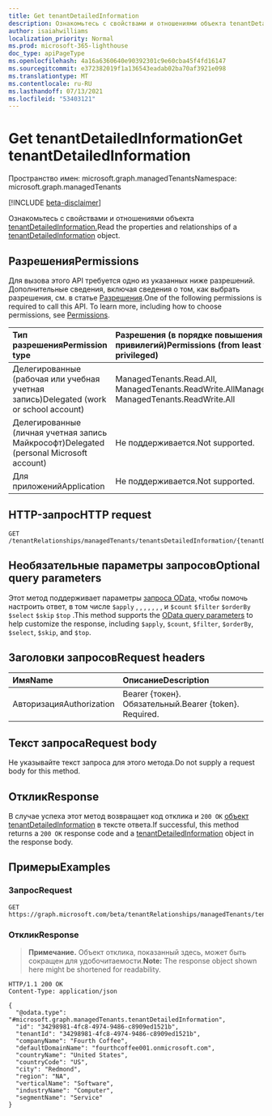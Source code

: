 ```yaml
---
title: Get tenantDetailedInformation
description: Ознакомьтесь с свойствами и отношениями объекта tenantDetailedInformation.
author: isaiahwilliams
localization_priority: Normal
ms.prod: microsoft-365-lighthouse
doc_type: apiPageType
ms.openlocfilehash: 4a16a6360640e90392301c9e60cba45f4fd16147
ms.sourcegitcommit: e372382019f1a136543eadab02ba70af3921e098
ms.translationtype: MT
ms.contentlocale: ru-RU
ms.lasthandoff: 07/13/2021
ms.locfileid: "53403121"
---
```

# <a name="get-tenantdetailedinformation"></a><span data-ttu-id="1da7f-103">Get tenantDetailedInformation</span><span class="sxs-lookup"><span data-stu-id="1da7f-103">Get tenantDetailedInformation</span></span>
<span data-ttu-id="1da7f-104">Пространство имен: microsoft.graph.managedTenants</span><span class="sxs-lookup"><span data-stu-id="1da7f-104">Namespace: microsoft.graph.managedTenants</span></span>

[!INCLUDE [beta-disclaimer](../../includes/beta-disclaimer.md)]

<span data-ttu-id="1da7f-105">Ознакомьтесь с свойствами и отношениями объекта [tenantDetailedInformation.](../resources/managedtenants-tenantdetailedinformation.md)</span><span class="sxs-lookup"><span data-stu-id="1da7f-105">Read the properties and relationships of a [tenantDetailedInformation](../resources/managedtenants-tenantdetailedinformation.md) object.</span></span>

## <a name="permissions"></a><span data-ttu-id="1da7f-106">Разрешения</span><span class="sxs-lookup"><span data-stu-id="1da7f-106">Permissions</span></span>
<span data-ttu-id="1da7f-p101">Для вызова этого API требуется одно из указанных ниже разрешений. Дополнительные сведения, включая сведения о том, как выбрать разрешения, см. в статье [Разрешения](/graph/permissions-reference).</span><span class="sxs-lookup"><span data-stu-id="1da7f-p101">One of the following permissions is required to call this API. To learn more, including how to choose permissions, see [Permissions](/graph/permissions-reference).</span></span>

|<span data-ttu-id="1da7f-109">Тип разрешения</span><span class="sxs-lookup"><span data-stu-id="1da7f-109">Permission type</span></span>|<span data-ttu-id="1da7f-110">Разрешения (в порядке повышения привилегий)</span><span class="sxs-lookup"><span data-stu-id="1da7f-110">Permissions (from least to most privileged)</span></span>|
|:---|:---|
|<span data-ttu-id="1da7f-111">Делегированные (рабочая или учебная учетная запись)</span><span class="sxs-lookup"><span data-stu-id="1da7f-111">Delegated (work or school account)</span></span>|<span data-ttu-id="1da7f-112">ManagedTenants.Read.All, ManagedTenants.ReadWrite.All</span><span class="sxs-lookup"><span data-stu-id="1da7f-112">ManagedTenants.Read.All, ManagedTenants.ReadWrite.All</span></span>|
|<span data-ttu-id="1da7f-113">Делегированные (личная учетная запись Майкрософт)</span><span class="sxs-lookup"><span data-stu-id="1da7f-113">Delegated (personal Microsoft account)</span></span>|<span data-ttu-id="1da7f-114">Не поддерживается.</span><span class="sxs-lookup"><span data-stu-id="1da7f-114">Not supported.</span></span>|
|<span data-ttu-id="1da7f-115">Для приложений</span><span class="sxs-lookup"><span data-stu-id="1da7f-115">Application</span></span>|<span data-ttu-id="1da7f-116">Не поддерживается.</span><span class="sxs-lookup"><span data-stu-id="1da7f-116">Not supported.</span></span>|

## <a name="http-request"></a><span data-ttu-id="1da7f-117">HTTP-запрос</span><span class="sxs-lookup"><span data-stu-id="1da7f-117">HTTP request</span></span>

<!-- {
  "blockType": "ignored"
}
-->
``` http
GET /tenantRelationships/managedTenants/tenantsDetailedInformation/{tenantDetailedInformationId}
```

## <a name="optional-query-parameters"></a><span data-ttu-id="1da7f-118">Необязательные параметры запросов</span><span class="sxs-lookup"><span data-stu-id="1da7f-118">Optional query parameters</span></span>
<span data-ttu-id="1da7f-119">Этот метод поддерживает параметры [запроса OData,](/graph/query-parameters) чтобы помочь настроить ответ, в том числе `$apply` , , , , , , , и `$count` `$filter` `$orderBy` `$select` `$skip` `$top` .</span><span class="sxs-lookup"><span data-stu-id="1da7f-119">This method supports the [OData query parameters](/graph/query-parameters) to help customize the response, including `$apply`, `$count`, `$filter`, `$orderBy`, `$select`, `$skip`, and `$top`.</span></span>

## <a name="request-headers"></a><span data-ttu-id="1da7f-120">Заголовки запросов</span><span class="sxs-lookup"><span data-stu-id="1da7f-120">Request headers</span></span>
|<span data-ttu-id="1da7f-121">Имя</span><span class="sxs-lookup"><span data-stu-id="1da7f-121">Name</span></span>|<span data-ttu-id="1da7f-122">Описание</span><span class="sxs-lookup"><span data-stu-id="1da7f-122">Description</span></span>|
|:---|:---|
|<span data-ttu-id="1da7f-123">Авторизация</span><span class="sxs-lookup"><span data-stu-id="1da7f-123">Authorization</span></span>|<span data-ttu-id="1da7f-p102">Bearer {токен}. Обязательный.</span><span class="sxs-lookup"><span data-stu-id="1da7f-p102">Bearer {token}. Required.</span></span>|

## <a name="request-body"></a><span data-ttu-id="1da7f-126">Текст запроса</span><span class="sxs-lookup"><span data-stu-id="1da7f-126">Request body</span></span>
<span data-ttu-id="1da7f-127">Не указывайте текст запроса для этого метода.</span><span class="sxs-lookup"><span data-stu-id="1da7f-127">Do not supply a request body for this method.</span></span>

## <a name="response"></a><span data-ttu-id="1da7f-128">Отклик</span><span class="sxs-lookup"><span data-stu-id="1da7f-128">Response</span></span>

<span data-ttu-id="1da7f-129">В случае успеха этот метод возвращает код отклика и `200 OK` [объект tenantDetailedInformation](../resources/managedtenants-tenantdetailedinformation.md) в тексте ответа.</span><span class="sxs-lookup"><span data-stu-id="1da7f-129">If successful, this method returns a `200 OK` response code and a [tenantDetailedInformation](../resources/managedtenants-tenantdetailedinformation.md) object in the response body.</span></span>

## <a name="examples"></a><span data-ttu-id="1da7f-130">Примеры</span><span class="sxs-lookup"><span data-stu-id="1da7f-130">Examples</span></span>

### <a name="request"></a><span data-ttu-id="1da7f-131">Запрос</span><span class="sxs-lookup"><span data-stu-id="1da7f-131">Request</span></span>
<!-- {
  "blockType": "request",
  "name": "get_tenantdetailedinformation"
}
-->
``` http
GET https://graph.microsoft.com/beta/tenantRelationships/managedTenants/tenantsDetailedInformation/{tenantDetailedInformationId}
```


### <a name="response"></a><span data-ttu-id="1da7f-132">Отклик</span><span class="sxs-lookup"><span data-stu-id="1da7f-132">Response</span></span>
><span data-ttu-id="1da7f-133">**Примечание.** Объект отклика, показанный здесь, может быть сокращен для удобочитаемости.</span><span class="sxs-lookup"><span data-stu-id="1da7f-133">**Note:** The response object shown here might be shortened for readability.</span></span>
<!-- {
  "blockType": "response",
  "truncated": true,
  "@odata.type": "microsoft.graph.managedTenants.tenantDetailedInformation"
}
-->
``` http
HTTP/1.1 200 OK
Content-Type: application/json

{
  "@odata.type": "#microsoft.graph.managedTenants.tenantDetailedInformation",
  "id": "34298981-4fc8-4974-9486-c8909ed1521b",
  "tenantId": "34298981-4fc8-4974-9486-c8909ed1521b",
  "companyName": "Fourth Coffee",
  "defaultDomainName": "fourthcoffee001.onmicrosoft.com",
  "countryName": "United States",
  "countryCode": "US",
  "city": "Redmond",
  "region": "NA",
  "verticalName": "Software",
  "industryName": "Computer",
  "segmentName": "Service"
}
```
